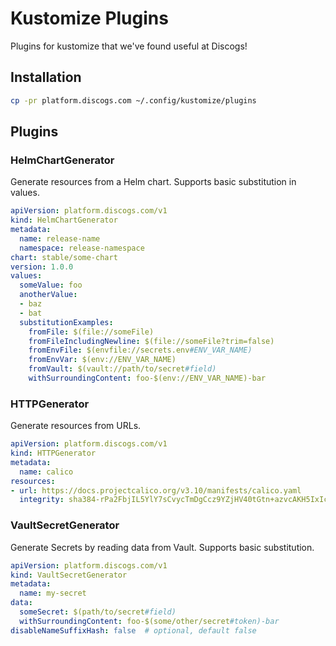 # Kustomize Plugins

Plugins for kustomize that we've found useful at Discogs!

## Installation

```sh
cp -pr platform.discogs.com ~/.config/kustomize/plugins
```

## Plugins

### HelmChartGenerator

Generate resources from a Helm chart. Supports basic substitution in values.

```yaml
apiVersion: platform.discogs.com/v1
kind: HelmChartGenerator
metadata:
  name: release-name
  namespace: release-namespace
chart: stable/some-chart
version: 1.0.0
values:
  someValue: foo
  anotherValue:
  - baz
  - bat
  substitutionExamples:
    fromFile: $(file://someFile)
    fromFileIncludingNewline: $(file://someFile?trim=false)
    fromEnvFile: $(envfile://secrets.env#ENV_VAR_NAME)
    fromEnvVar: $(env://ENV_VAR_NAME)
    fromVault: $(vault://path/to/secret#field)
    withSurroundingContent: foo-$(env://ENV_VAR_NAME)-bar
```

### HTTPGenerator

Generate resources from URLs.

```yaml
apiVersion: platform.discogs.com/v1
kind: HTTPGenerator
metadata:
  name: calico
resources:
- url: https://docs.projectcalico.org/v3.10/manifests/calico.yaml
  integrity: sha384-rPa2FbjIL5YlY7sCvycTmDgCcz9YZjHV40tGtn+azvcAKH5IxIcxxDvpN0B1Pc1W
```

### VaultSecretGenerator

Generate Secrets by reading data from Vault. Supports basic substitution.

```yaml
apiVersion: platform.discogs.com/v1
kind: VaultSecretGenerator
metadata:
  name: my-secret
data:
  someSecret: $(path/to/secret#field)
  withSurroundingContent: foo-$(some/other/secret#token)-bar
disableNameSuffixHash: false  # optional, default false
```

